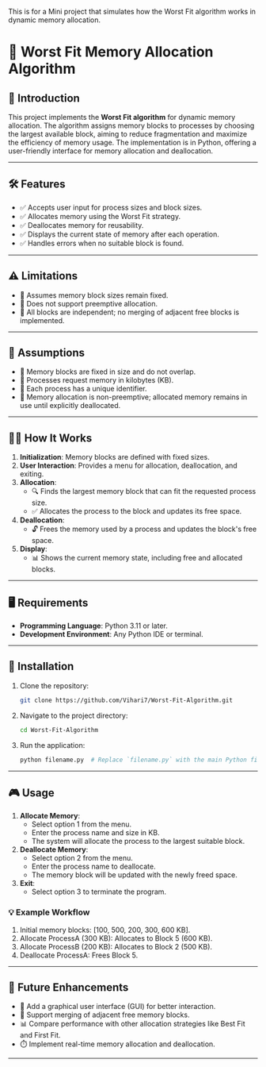 This is for a Mini project that simulates how the Worst Fit  algorithm works in dynamic memory allocation. 

# 🌟 **Worst Fit Memory Allocation Algorithm**

## 📘 **Introduction**
This project implements the **Worst Fit algorithm** for dynamic memory allocation. The algorithm assigns memory blocks to processes by choosing the largest available block, aiming to reduce fragmentation and maximize the efficiency of memory usage. The implementation is in Python, offering a user-friendly interface for memory allocation and deallocation.

---

## 🛠️ **Features**
- ✅ Accepts user input for process sizes and block sizes.
- ✅ Allocates memory using the Worst Fit strategy.
- ✅ Deallocates memory for reusability.
- ✅ Displays the current state of memory after each operation.
- ✅ Handles errors when no suitable block is found.

---

## ⚠️ **Limitations**
- 🚫 Assumes memory block sizes remain fixed.
- 🚫 Does not support preemptive allocation.
- 🚫 All blocks are independent; no merging of adjacent free blocks is implemented.

---

## 📜 **Assumptions**
- 📝 Memory blocks are fixed in size and do not overlap.
- 📝 Processes request memory in kilobytes (KB).
- 📝 Each process has a unique identifier.
- 📝 Memory allocation is non-preemptive; allocated memory remains in use until explicitly deallocated.

---

## 🧑‍💻 **How It Works**
1. **Initialization**: Memory blocks are defined with fixed sizes.
2. **User Interaction**: Provides a menu for allocation, deallocation, and exiting.
3. **Allocation**:
   - 🔍 Finds the largest memory block that can fit the requested process size.
   - ✅ Allocates the process to the block and updates its free space.
4. **Deallocation**:
   - 🔓 Frees the memory used by a process and updates the block's free space.
5. **Display**:
   - 📊 Shows the current memory state, including free and allocated blocks.

---

## 🖥️ **Requirements**
- **Programming Language**: Python 3.11 or later.
- **Development Environment**: Any Python IDE or terminal.

---

## 🚀 **Installation**
1. Clone the repository:
   ```bash
   git clone https://github.com/Vihari7/Worst-Fit-Algorithm.git
   ```
2. Navigate to the project directory:
   ```bash
   cd Worst-Fit-Algorithm
   ```
3. Run the application:
   ```bash
   python filename.py  # Replace `filename.py` with the main Python file name.
   ```

---

## 🎮 **Usage**
1. **Allocate Memory**:
   - Select option 1 from the menu.
   - Enter the process name and size in KB.
   - The system will allocate the process to the largest suitable block.
2. **Deallocate Memory**:
   - Select option 2 from the menu.
   - Enter the process name to deallocate.
   - The memory block will be updated with the newly freed space.
3. **Exit**:
   - Select option 3 to terminate the program.

### 💡 Example Workflow
1. Initial memory blocks: [100, 500, 200, 300, 600 KB].
2. Allocate ProcessA (300 KB): Allocates to Block 5 (600 KB).
3. Allocate ProcessB (200 KB): Allocates to Block 2 (500 KB).
4. Deallocate ProcessA: Frees Block 5.

---

## 🔮 **Future Enhancements**
- 🌈 Add a graphical user interface (GUI) for better interaction.
- 🧩 Support merging of adjacent free memory blocks.
- 📊 Compare performance with other allocation strategies like Best Fit and First Fit.
- ⏱️ Implement real-time memory allocation and deallocation.

---